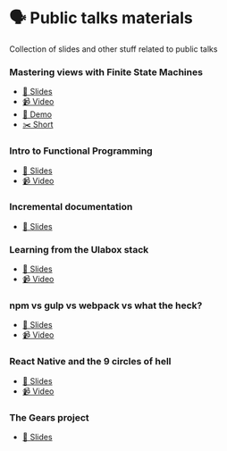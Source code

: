 🗣 Public talks materials
=========================

Collection of slides and other stuff related to public talks

### Mastering views with Finite State Machines

* [📖 Slides](finite-state-machines/slides.pdf)
* [📹 Video](https://www.youtube.com/watch?v=rltGBd_tMks)
* [🚀 Demo](https://github.com/sospedra/finite-state-machine-demo)
* [✂️  Short](https://youtu.be/LTBDSuXZ-J4)

### Intro to Functional Programming

* [📖 Slides](functional-programming/slides.pdf)
* [📹 Video](https://www.youtube.com/watch?v=V8MWBNX2y80)

### Incremental documentation

* [📖 Slides](incremental-documentation/slides.pdf)

### Learning from the Ulabox stack

* [📖 Slides](learning-from-ulabox-stack/slides.pdf)
* [📹 Video](https://www.youtube.com/watch?v=PKfHI1sQ8EE)

### npm vs gulp vs webpack vs what the heck?

* [📖 Slides](npm-vs-gulp-vs-webpack-vs-what-the-heck/slides.pdf)
* [📹 Video](https://skillsmatter.com/skillscasts/10221-npm-vs-gulp-vs-webpack-vs-what-the-heck)

### React Native and the 9 circles of hell

* [📖 Slides](rn-9-circles-of-hell/slides.pdf)
* [📹 Video](https://www.youtube.com/watch?v=9UahaciXAbU)

### The Gears project

* [📖 Slides](the-gears-project/slides.pdf)


